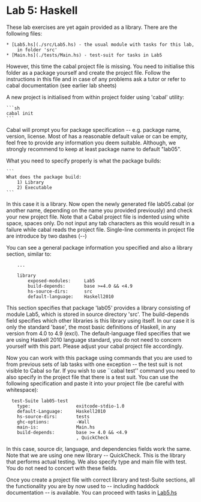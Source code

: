 Lab 5: Haskell
======================================

These lab exercises are yet again provided as a library. There are the following
files:

    * [Lab5.hs](./src/Lab5.hs) - the usual module with tasks for this lab,
        in folder 'src'
    * [Main.hs](./tests/Main.hs) - test-suit for tasks in Lab5

However, this time the cabal project file is missing. You need to initialise
this folder as a package yourself and create the project file. Follow the
instructions in this file and in case of any problems ask a tutor or refer to
cabal documentation (see earlier lab sheets)

A new project is initialised from within project folder using 'cabal' utility:

    ```sh
    cabal init
    ```

Cabal will prompt you for package specification -- e.g. package name, version,
license. Most of has a reasonable default value or can be empty, feel free to
provide any information you deem suitable. Although, we strongly recommend to
keep at least package name to default "lab05".

What you need to specify properly is what the package builds:

    ```
    What does the package build:
        1) Library
        2) Executable
    ```

In this case it is a library. Now open the newly generated file lab05.cabal (or
another name, depending on the name you provided previously) and check your new
project file. Note that a Cabal project file is indented using white space,
spaces only. Do not input any tab characters as this would result in a failure
while cabal reads the project file. Single-line comments in project file are 
introduce by two dashes (--)

You can see a general package information you specified and also a library
section, similar to:

```
    ...

    library
        exposed-modules:     Lab5
        build-depends:       base >=4.0 && <4.9
        hs-source-dirs:      src
        default-language:    Haskell2010

```

This section specifies that package 'lab05' provides a library consisting of
module Lab5, which is stored in source directory 'src'. The build-depends field
specifies which other libraries is this library using itself. In our case it is
only the standard 'base', the most basic definitions of Haskell, in any version
from 4.0 to 4.9 (excl). The default-language filed specifies that we are using 
Haskell 2010 language standard, you do not need to concern yourself with this
part. Please adjust your cabal project file accordingly.

Now you can work with this package using commands that you are used to from
previous sets of lab tasks with one exception -- the test suit is not visible
to Cabal so far. If you wish to use ``cabal test'' command you need to also
specify in the project file that there is a test suit. You can use the following
specification and paste it into your project file (be careful with whitespace):

```
  test-Suite lab05-test
    type:                 exitcode-stdio-1.0
    default-Language:     Haskell2010
    hs-source-dirs:       tests 
    ghc-options:          -Wall
    main-is:              Main.hs
    build-depends:        base >= 4.0 && <4.9
                          , QuickCheck
```
In this case, source dir, language, and dependencies fields work the same. Note
that we are using one new library -- QuickCheck. This is the library that
performs actual testing. We also specify type and main file with test. You do
not need to concert with these fields.

Once you create a project file with correct library and test-Suite sections, all
the functionality you are by now used to -- including haddock documentation -- is
available. You can proceed with tasks in [Lab5.hs](./src/Lab5.hs)











